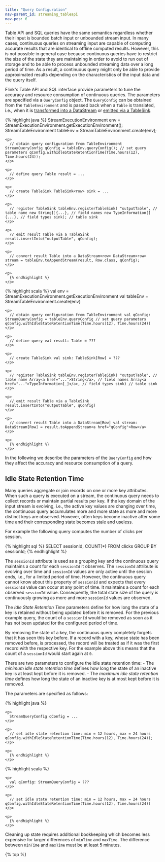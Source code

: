 ```yaml
---
title: "Query Configuration"
nav-parent_id: streaming_tableapi
nav-pos: 6
---
```

<!--
Licensed to the Apache Software Foundation (ASF) under one
or more contributor license agreements.  See the NOTICE file
distributed with this work for additional information
regarding copyright ownership.  The ASF licenses this file
to you under the Apache License, Version 2.0 (the
"License"); you may not use this file except in compliance
with the License.  You may obtain a copy of the License at

  http://www.apache.org/licenses/LICENSE-2.0

Unless required by applicable law or agreed to in writing,
software distributed under the License is distributed on an
"AS IS" BASIS, WITHOUT WARRANTIES OR CONDITIONS OF ANY
KIND, either express or implied.  See the License for the
specific language governing permissions and limitations
under the License.
-->

Table API and SQL queries have the same semantics regardless whether their input is bounded batch input or unbounded stream input. In many cases, continuous queries on streaming input are capable of computing accurate results that are identical to offline computed results. However, this is not possible in general case because continuous queries have to restrict the size of the state they are maintaining in order to avoid to run out of storage and to be able to process unbounded streaming data over a long period of time. As a result, a continuous query might only be able to provide approximated results depending on the characteristics of the input data and the query itself.

Flink's Table API and SQL interface provide parameters to tune the accuracy and resource consumption of continuous queries. The parameters are specified via a `QueryConfig` object. The `QueryConfig` can be obtained from the `TableEnvironment` and is passed back when a `Table` is translated, i.e., when it is [transformed into a DataStream](../common.html#convert-a-table-into-a-datastream-or-dataset) or [emitted via a TableSink](../common.html#emit-a-table).

<div class="codetabs">
  <div data-lang="java">
    <p>
      {% highlight java %} StreamExecutionEnvironment env = StreamExecutionEnvironment.getExecutionEnvironment(); StreamTableEnvironment tableEnv = StreamTableEnvironment.create(env);
    </p>
    
    <p>
      // obtain query configuration from TableEnvironment StreamQueryConfig qConfig = tableEnv.queryConfig(); // set query parameters qConfig.withIdleStateRetentionTime(Time.hours(12), Time.hours(24));
    </p>
    
    <p>
      // define query Table result = ...
    </p>
    
    <p>
      // create TableSink TableSink<row> sink = ...
    </p>
    
    <p>
      // register TableSink tableEnv.registerTableSink( "outputTable", // table name new String[]{...}, // field names new TypeInformation[]{...}, // field types sink); // table sink
    </p>
    
    <p>
      // emit result Table via a TableSink result.insertInto("outputTable", qConfig);
    </p>
    
    <p>
      // convert result Table into a DataStream<row> DataStream<row> stream = tableEnv.toAppendStream(result, Row.class, qConfig);
    </p>
    
    <p>
      {% endhighlight %}
    </p>
  </div>
  
  <div data-lang="scala">
    <p>
      {% highlight scala %} val env = StreamExecutionEnvironment.getExecutionEnvironment val tableEnv = StreamTableEnvironment.create(env)
    </p>
    
    <p>
      // obtain query configuration from TableEnvironment val qConfig: StreamQueryConfig = tableEnv.queryConfig // set query parameters qConfig.withIdleStateRetentionTime(Time.hours(12), Time.hours(24))
    </p>
    
    <p>
      // define query val result: Table = ???
    </p>
    
    <p>
      // create TableSink val sink: TableSink[Row] = ???
    </p>
    
    <p>
      // register TableSink tableEnv.registerTableSink( "outputTable", // table name Array<a href="...">String</a>, // field names Array<a href="...">TypeInformation[_]</a>, // field types sink) // table sink
    </p>
    
    <p>
      // emit result Table via a TableSink result.insertInto("outputTable", qConfig)
    </p>
    
    <p>
      // convert result Table into a DataStream[Row] val stream: DataStream[Row] = result.toAppendStream<a href="qConfig">Row</a>
    </p>
    
    <p>
      {% endhighlight %}
    </p>
  </div>
</div>

In the following we describe the parameters of the `QueryConfig` and how they affect the accuracy and resource consumption of a query.

## Idle State Retention Time

Many queries aggregate or join records on one or more key attributes. When such a query is executed on a stream, the continuous query needs to collect records or maintain partial results per key. If the key domain of the input stream is evolving, i.e., the active key values are changing over time, the continuous query accumulates more and more state as more and more distinct keys are observed. However, often keys become inactive after some time and their corresponding state becomes stale and useless.

For example the following query computes the number of clicks per session.

{% highlight sql %} SELECT sessionId, COUNT(*) FROM clicks GROUP BY sessionId; {% endhighlight %}

The `sessionId` attribute is used as a grouping key and the continuous query maintains a count for each `sessionId` it observes. The `sessionId` attribute is evolving over time and `sessionId` values are only active until the session ends, i.e., for a limited period of time. However, the continuous query cannot know about this property of `sessionId` and expects that every `sessionId` value can occur at any point of time. It maintains a count for each observed `sessionId` value. Consequently, the total state size of the query is continuously growing as more and more `sessionId` values are observed.

The *Idle State Retention Time* parameters define for how long the state of a key is retained without being updated before it is removed. For the previous example query, the count of a `sessionId` would be removed as soon as it has not been updated for the configured period of time.

By removing the state of a key, the continuous query completely forgets that it has seen this key before. If a record with a key, whose state has been removed before, is processed, the record will be treated as if it was the first record with the respective key. For the example above this means that the count of a `sessionId` would start again at `0`.

There are two parameters to configure the idle state retention time: - The *minimum idle state retention time* defines how long the state of an inactive key is at least kept before it is removed. - The *maximum idle state retention time* defines how long the state of an inactive key is at most kept before it is removed.

The parameters are specified as follows:

<div class="codetabs">
  <div data-lang="java">
    <p>
      {% highlight java %}
    </p>
    
    <p>
      StreamQueryConfig qConfig = ...
    </p>
    
    <p>
      // set idle state retention time: min = 12 hours, max = 24 hours qConfig.withIdleStateRetentionTime(Time.hours(12), Time.hours(24));
    </p>
    
    <p>
      {% endhighlight %}
    </p>
  </div>
  
  <div data-lang="scala">
    <p>
      {% highlight scala %}
    </p>
    
    <p>
      val qConfig: StreamQueryConfig = ???
    </p>
    
    <p>
      // set idle state retention time: min = 12 hours, max = 24 hours qConfig.withIdleStateRetentionTime(Time.hours(12), Time.hours(24))
    </p>
    
    <p>
      {% endhighlight %}
    </p>
  </div>
</div>

Cleaning up state requires additional bookkeeping which becomes less expensive for larger differences of `minTime` and `maxTime`. The difference between `minTime` and `maxTime` must be at least 5 minutes.

{% top %}